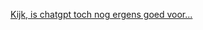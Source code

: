 [Kijk, is chatgpt toch nog ergens goed voor...](https://chatgpt.com/share/67dc97de-806c-8012-aa3b-7ed34badb132)
